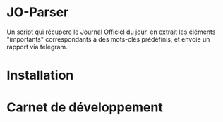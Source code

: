 # JO-Parser
Un script qui récupère le Journal Officiel du jour, en extrait les éléments "importants" correspondants à des mots-clés prédéfinis, et envoie un rapport via telegram.

# Installation


# Carnet de développement


